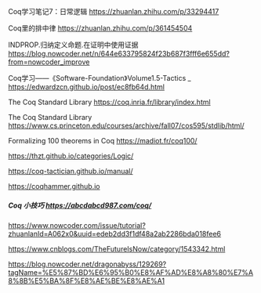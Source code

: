 Coq学习笔记7：日常逻辑 https://zhuanlan.zhihu.com/p/33294417 

Coq里的排中律 https://zhuanlan.zhihu.com/p/361454504

INDPROP.归纳定义命题.在证明中使用证据 https://blog.nowcoder.net/n/644e633795824f23b687f3fff6e655dd?from=nowcoder_improve

Coq学习——《Software-Foundation》Volume1.5-Tactics _ https://edwardzcn.github.io/post/ec8fb64d.html

The Coq Standard Library https://coq.inria.fr/library/index.html

The Coq Standard Library https://www.cs.princeton.edu/courses/archive/fall07/cos595/stdlib/html/

Formalizing 100 theorems in Coq https://madiot.fr/coq100/

https://thzt.github.io/categories/Logic/

https://coq-tactician.github.io/manual/

https://coqhammer.github.io

##### Coq 小技巧 https://abcdabcd987.com/coq/

https://www.nowcoder.com/issue/tutorial?zhuanlanId=A062x0&uuid=edeb2dd3f1df48a2ab2286bda018fee6

https://www.cnblogs.com/TheFutureIsNow/category/1543342.html

https://blog.nowcoder.net/dragonabyss/129269?tagName=%E5%87%BD%E6%95%B0%E8%AF%AD%E8%A8%80%E7%A8%8B%E5%BA%8F%E8%AE%BE%E8%AE%A1